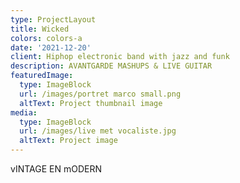 ```yaml
---
type: ProjectLayout
title: Wicked
colors: colors-a
date: '2021-12-20'
client: Hiphop electronic band with jazz and funk
description: AVANTGARDE MASHUPS & LIVE GUITAR
featuredImage:
  type: ImageBlock
  url: /images/portret marco small.png
  altText: Project thumbnail image
media:
  type: ImageBlock
  url: /images/live met vocaliste.jpg
  altText: Project image
---
```

vINTAGE EN mODERN
